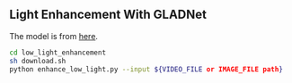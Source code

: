 ## Light Enhancement With GLADNet
The model is from [here](https://github.com/PINTO0309/PINTO_model_zoo/tree/main/207_GLADNet).

```sh
cd low_light_enhancement
sh download.sh
python enhance_low_light.py --input ${VIDEO_FILE or IMAGE_FILE path}
```